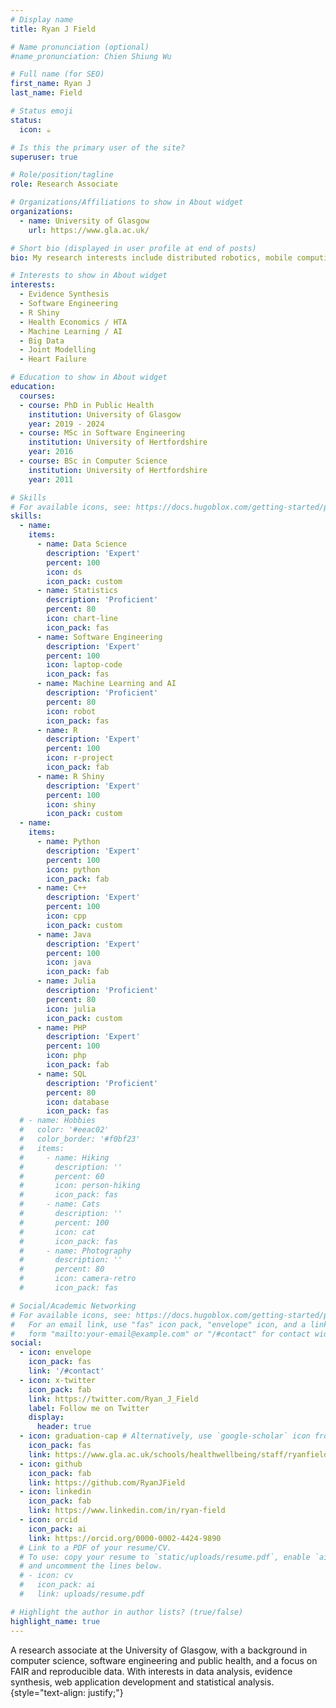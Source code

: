 ```yaml
---
# Display name
title: Ryan J Field

# Name pronunciation (optional)
#name_pronunciation: Chien Shiung Wu

# Full name (for SEO)
first_name: Ryan J
last_name: Field

# Status emoji
status:
  icon: ☕️

# Is this the primary user of the site?
superuser: true

# Role/position/tagline
role: Research Associate

# Organizations/Affiliations to show in About widget
organizations:
  - name: University of Glasgow
    url: https://www.gla.ac.uk/

# Short bio (displayed in user profile at end of posts)
bio: My research interests include distributed robotics, mobile computing and programmable matter.

# Interests to show in About widget
interests:
  - Evidence Synthesis
  - Software Engineering
  - R Shiny
  - Health Economics / HTA
  - Machine Learning / AI
  - Big Data
  - Joint Modelling
  - Heart Failure

# Education to show in About widget
education:
  courses:
  - course: PhD in Public Health
    institution: University of Glasgow
    year: 2019 - 2024
  - course: MSc in Software Engineering
    institution: University of Hertfordshire
    year: 2016
  - course: BSc in Computer Science
    institution: University of Hertfordshire
    year: 2011

# Skills
# For available icons, see: https://docs.hugoblox.com/getting-started/page-builder/#icons
skills:
  - name: 
    items:
      - name: Data Science
        description: 'Expert'
        percent: 100
        icon: ds
        icon_pack: custom
      - name: Statistics
        description: 'Proficient'
        percent: 80
        icon: chart-line
        icon_pack: fas
      - name: Software Engineering
        description: 'Expert'
        percent: 100
        icon: laptop-code
        icon_pack: fas
      - name: Machine Learning and AI
        description: 'Proficient'
        percent: 80
        icon: robot
        icon_pack: fas
      - name: R
        description: 'Expert'
        percent: 100
        icon: r-project
        icon_pack: fab
      - name: R Shiny
        description: 'Expert'
        percent: 100
        icon: shiny
        icon_pack: custom
  - name: 
    items:
      - name: Python
        description: 'Expert'
        percent: 100
        icon: python
        icon_pack: fab
      - name: C++
        description: 'Expert'
        percent: 100
        icon: cpp
        icon_pack: custom
      - name: Java
        description: 'Expert'
        percent: 100
        icon: java
        icon_pack: fab
      - name: Julia
        description: 'Proficient'
        percent: 80
        icon: julia
        icon_pack: custom
      - name: PHP
        description: 'Expert'
        percent: 100
        icon: php
        icon_pack: fab
      - name: SQL
        description: 'Proficient'
        percent: 80
        icon: database
        icon_pack: fas
  # - name: Hobbies
  #   color: '#eeac02'
  #   color_border: '#f0bf23'
  #   items:
  #     - name: Hiking
  #       description: ''
  #       percent: 60
  #       icon: person-hiking
  #       icon_pack: fas
  #     - name: Cats
  #       description: ''
  #       percent: 100
  #       icon: cat
  #       icon_pack: fas
  #     - name: Photography
  #       description: ''
  #       percent: 80
  #       icon: camera-retro
  #       icon_pack: fas

# Social/Academic Networking
# For available icons, see: https://docs.hugoblox.com/getting-started/page-builder/#icons
#   For an email link, use "fas" icon pack, "envelope" icon, and a link in the
#   form "mailto:your-email@example.com" or "/#contact" for contact widget.
social:
  - icon: envelope
    icon_pack: fas
    link: '/#contact'
  - icon: x-twitter
    icon_pack: fab
    link: https://twitter.com/Ryan_J_Field
    label: Follow me on Twitter
    display:
      header: true
  - icon: graduation-cap # Alternatively, use `google-scholar` icon from `ai` icon pack
    icon_pack: fas
    link: https://www.gla.ac.uk/schools/healthwellbeing/staff/ryanfield/
  - icon: github
    icon_pack: fab
    link: https://github.com/RyanJField
  - icon: linkedin
    icon_pack: fab
    link: https://www.linkedin.com/in/ryan-field
  - icon: orcid
    icon_pack: ai
    link: https://orcid.org/0000-0002-4424-9890
  # Link to a PDF of your resume/CV.
  # To use: copy your resume to `static/uploads/resume.pdf`, enable `ai` icons in `params.yaml`,
  # and uncomment the lines below.
  # - icon: cv
  #   icon_pack: ai
  #   link: uploads/resume.pdf

# Highlight the author in author lists? (true/false)
highlight_name: true
---
```


A research associate at the University of Glasgow, with a background in computer science, software engineering and
public health, and a focus on FAIR and reproducible data. With interests in data analysis, evidence synthesis, web
application development and statistical analysis.
{style="text-align: justify;"}
